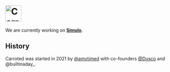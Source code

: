 # [<img src="https://carroted.org/assets/logo.svg" height="50px" alt="Carroted Logo" />](https://carroted.org/)

We are currently working on **[Simulo](https://discord.gg/AUzmquMkB6)**.

## History

Carroted was started in 2021 by [@amytimed](https://github.com/amytimed) with co-founders [@Dusco](https://github.com/Dusco) and @builtinaday_.
